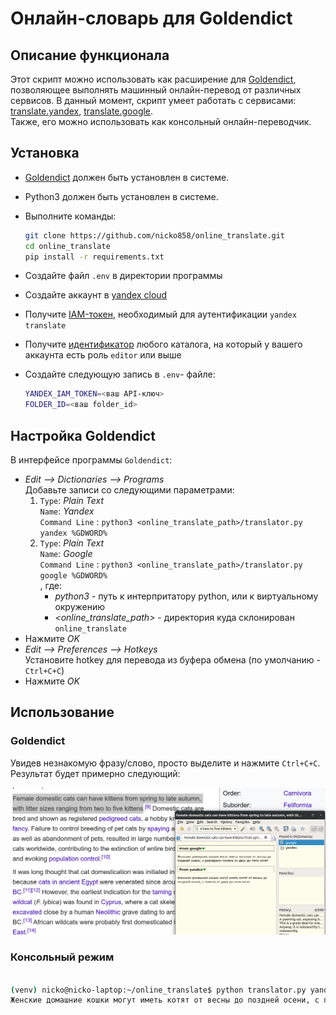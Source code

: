 # Онлайн-словарь для Goldendict

## Описание функционала

Этот скрипт можно использовать как расширение для [Goldendict](http://goldendict.org/), позволяющее выполнять машинный онлайн-перевод от различных сервисов. В данный момент, скрипт умеет работать с сервисами: [translate.yandex](https://translate.yandex.ru/), [translate.google](https://translate.google.com/).  
Также, его можно использовать как консольный онлайн-переводчик.

## Установка

- [Goldendict](http://goldendict.org/) должен быть установлен в системе.  
- Python3 должен быть установлен в системе.

- Выполните команды:

  ```bash
  git clone https://github.com/nicko858/online_translate.git
  cd online_translate
  pip install -r requirements.txt
  ```

- Создайте файл `.env` в директории программы
- Создайте аккаунт в [yandex cloud](https://cloud.yandex.ru/docs/translate/)
- Получите [IAM-токен](https://cloud.yandex.ru/docs/iam/operations/iam-token/create), необходимый для аутентификации `yandex translate`  
- Получите [идентификатор](https://cloud.yandex.ru/docs/resource-manager/operations/folder/get-id) любого каталога, на который у вашего аккаунта есть роль `editor` или выше  
- Создайте следующую запись в `.env`- файле:  

  ```bash
  YANDEX_IAM_TOKEN=<ваш API-ключ>
  FOLDER_ID=<ваш folder_id>
  ```

## Настройка Goldendict

В интерфейсе программы `Goldendict`:

- *Edit --> Dictionaries --> Programs*  
  Добавьте записи со следующими параметрами:  
  1) `Type`: *Plain Text*  
     `Name`: *Yandex*  
     `Command Line` : `python3 <online_translate_path>/translator.py yandex %GDWORD%`
  2) `Type`: *Plain Text*  
     `Name`: *Google*  
     `Command Line` : `python3 <online_translate_path>/translator.py google %GDWORD%`  
, где:
     - *python3* - путь к интерпритатору python, или к виртуальному окружению
     - *<online_translate_path>* - директория куда склонирован `online_translate`  
- Нажмите *OK*
- *Edit --> Preferences --> Hotkeys*  
  Установите hotkey для перевода из буфера обмена (по умолчанию - `Ctrl+C+C`)
- Нажмите *OK*

## Использование

### Goldendict

Увидев незнакомую фразу/слово, просто выделите и нажмите `Ctrl+C+C`.  
Результат будет примерно следующий:  

![screen](./screen.png)  

### Консольный режим  

```bash

(venv) nicko@nicko-laptop:~/online_translate$ python translator.py yandex 'Female domestic cats can have kittens from spring to late autumn, with litter sizes ranging from two to five kittens'
Женские домашние кошки могут иметь котят от весны до поздней осени, с помета от двух до пяти котят

```
